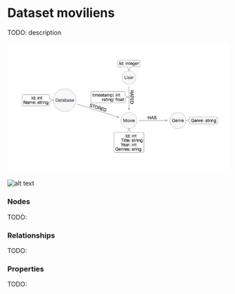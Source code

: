# Dataset moviliens
TODO: description

![alt text](docs/graph_design.jpg)

![alt text](https://github.com/pilotlu/movielens/blob/master/docs/graph_design.jpg)

### Nodes
TODO:

### Relationships
TODO:

### Properties
TODO:
